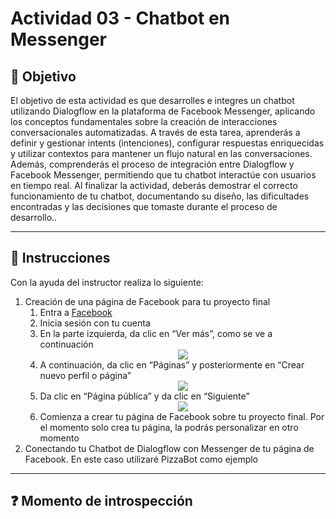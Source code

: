# **Actividad 03 - Chatbot en Messenger**

## 🎯 **Objetivo**
El objetivo de esta actividad es que desarrolles e integres un chatbot utilizando Dialogflow en la plataforma de Facebook Messenger, aplicando los conceptos fundamentales sobre la creación de interacciones conversacionales automatizadas. A través de esta tarea, aprenderás a definir y gestionar intents (intenciones), configurar respuestas enriquecidas y utilizar contextos para mantener un flujo natural en las conversaciones. Además, comprenderás el proceso de integración entre Dialogflow y Facebook Messenger, permitiendo que tu chatbot interactúe con usuarios en tiempo real. Al finalizar la actividad, deberás demostrar el correcto funcionamiento de tu chatbot, documentando su diseño, las dificultades encontradas y las decisiones que tomaste durante el proceso de desarrollo..

---

## 📑 Instrucciones
Con la ayuda del instructor realiza lo siguiente:  

1. Creación de una página de Facebook para tu proyecto final
    1. Entra a [Facebook](https://www.facebook.com/)
    2. Inicia sesión con tu cuenta
    3. En la parte izquierda, da clic en “Ver más”, como se ve a continuación
       <div align="center">
        <img src="images/1.JPG">
        </div>
    4. A continuación, da clic en “Páginas” y posteriormente en “Crear nuevo perfil o página”
       <div align="center">
        <img src="images/2.JPG">
        </div>
    6. Da clic en “Página pública” y da clic en “Siguiente”
       <div align="center">
        <img src="images/3.JPG">
        </div>
    8. Comienza a crear tu página de Facebook sobre tu proyecto final. Por el momento solo crea tu página, la podrás personalizar en otro momento
2. Conectando tu Chatbot de Dialogflow con Messenger de tu página de Facebook. En este caso utilizaré PizzaBot como ejemplo






---

## ❓ **Momento de introspección**









